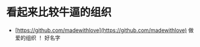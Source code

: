 看起来比较牛逼的组织
======================


-  [https://github.com/madewithlove](https://github.com/madewithlove)  做爱的组织 ！ 好名字